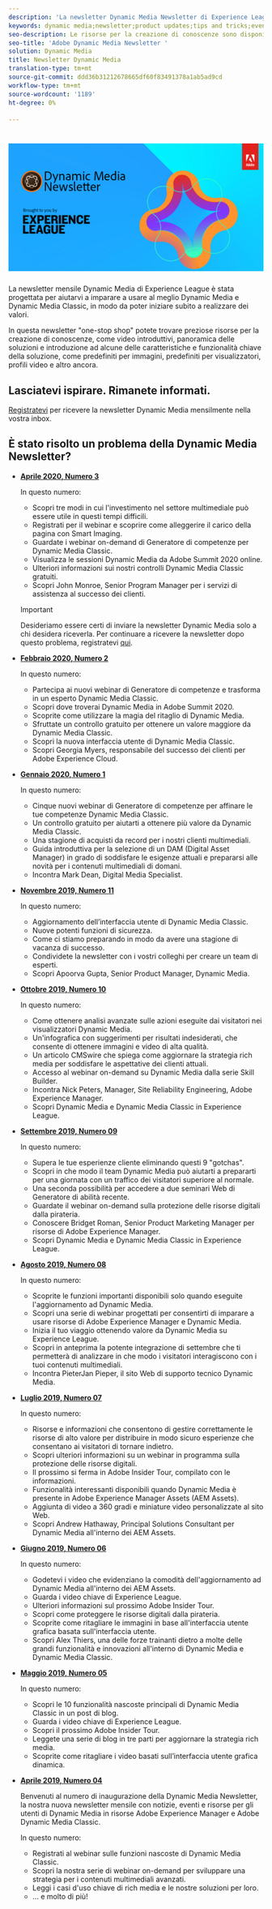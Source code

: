 ```yaml
---
description: 'La newsletter Dynamic Media Newsletter di Experience League è una newsletter mensile. È stato progettato per aiutarvi a imparare a usare Dynamic Media e Dynamic Media Classic in modo da poter iniziare subito a realizzare valore. In questa newsletter sono disponibili preziose risorse per la creazione di conoscenze, tra cui video, panoramiche delle soluzioni e introduzione ad alcune delle funzioni e funzionalità chiave come i predefiniti per immagini, i predefiniti per visualizzatori, i profili video e altro ancora. '
keywords: dynamic media;newsletter;product updates;tips and tricks;events;customer success;blog;blogs;images;videos;features;capabilities
seo-description: Le risorse per la creazione di conoscenze sono disponibili in questa newsletter con un solo punto vendita, tra cui video, panoramiche delle soluzioni e presentazioni ad alcune delle funzioni e funzionalità chiave come i predefiniti per immagini, i predefiniti per visualizzatori, i profili video e altro ancora.
seo-title: 'Adobe Dynamic Media Newsletter '
solution: Dynamic Media
title: Newsletter Dynamic Media
translation-type: tm+mt
source-git-commit: ddd36b31212678665df60f83491378a1ab5ad9cd
workflow-type: tm+mt
source-wordcount: '1189'
ht-degree: 0%

---
```



# ![Logo di Dynamic Media Newsletter](/help/assets/dynamic-media-newsletter-logo.png)

La newsletter mensile Dynamic Media di Experience League è stata progettata per aiutarvi a imparare a usare al meglio Dynamic Media e Dynamic Media Classic, in modo da poter iniziare subito a realizzare dei valori.

In questa newsletter &quot;one-stop shop&quot; potete trovare preziose risorse per la creazione di conoscenze, come video introduttivi, panoramica delle soluzioni e introduzione ad alcune delle caratteristiche e funzionalità chiave della soluzione, come predefiniti per immagini, predefiniti per visualizzatori, profili video e altro ancora.

## Lasciatevi ispirare. Rimanete informati.

[Registratevi](https://www.adobe.com/subscription/dynamic-media-newsletter.html) per ricevere la newsletter Dynamic Media mensilmente nella vostra inbox.

## È stato risolto un problema della Dynamic Media Newsletter?

<!-- * **[May 2020, Issue 4](https://expleague.azureedge.net/assets/aem/Experience-Insider-vol.31.html)**

    In this issue:

    * What business continuity means in uncertain times.
    * Key takeaways from the first all-digital Adobe Summit.
    * Must-watch Experience Manager breakout sessions.
    * Summit customer spotlight: Under Armour.
    * Never miss an Experience Insider webinar.
    * Public sector spotlight: The urgent need for digital enrollment.
    * Look what’s new in Experience Manager Innovation.
    * Build your Experience Manager skills *live* with the Adobe pros.
    * Connect with the Adobe Experience Manager Community.
    * Fast-track your Adobe expertise with Adobe Experience League. -->

* **[Aprile 2020, Numero 3](https://expleague.azureedge.net/assets/dynamic-media/Dynamic_Media_Newsletter_04_2020_April.html)**

   In questo numero:

   * Scopri tre modi in cui l&#39;investimento nel settore multimediale può essere utile in questi tempi difficili.
   * Registrati per il webinar e scoprire come alleggerire il carico della pagina con Smart Imaging.
   * Guardate i webinar on-demand di Generatore di competenze per Dynamic Media Classic.
   * Visualizza le sessioni Dynamic Media da Adobe Summit 2020 online.
   * Ulteriori informazioni sui nostri controlli Dynamic Media Classic gratuiti.
   * Scopri John Monroe, Senior Program Manager per i servizi di assistenza al successo dei clienti.
   >[!IMPORTANT]
   >
   >Desideriamo essere certi di inviare la newsletter Dynamic Media solo a chi desidera riceverla. Per continuare a ricevere la newsletter dopo questo problema, registratevi [qui](https://nam04.safelinks.protection.outlook.com/?url=http%3A%2F%2Ft.messages.adobe.com%2Fr%2F%3Fid%3Dha6c66e%2C266d7ba%2C26edbee&amp;data=02%7C01%7Crbrough%40adobe.com%7Ce0ec0f8dde0f4eb03d9c08d7e2173fd3%7Cfa7b1b5a7b34438794aed2c178decee1%7C0%7C0%7C637226461801398160&amp;sdata=3c1oREsqy%2FeDPKC3dd4IO9dXomQ1XbokaBAYQl8obrk%3D&amp;reserved=0).

* **[Febbraio 2020, Numero 2](https://expleague.azureedge.net/assets/dynamic-media/Dynamic_Media_Newsletter_02_2020_Feb.html)**

   In questo numero:

   * Partecipa ai nuovi webinar di Generatore di competenze e trasforma in un esperto Dynamic Media Classic.
   * Scopri dove troverai Dynamic Media in Adobe Summit 2020.
   * Scoprite come utilizzare la magia del ritaglio di Dynamic Media.
   * Sfruttate un controllo gratuito per ottenere un valore maggiore da Dynamic Media Classic.
   * Scopri la nuova interfaccia utente di Dynamic Media Classic.
   * Scopri Georgia Myers, responsabile del successo dei clienti per Adobe Experience Cloud.

* **[Gennaio 2020, Numero 1](https://expleague.azureedge.net/assets/dynamic-media/Dynamic_Media_Newsletter_01_2020_Jan.html)**

   In questo numero:

   * Cinque nuovi webinar di Generatore di competenze per affinare le tue competenze Dynamic Media Classic.
   * Un controllo gratuito per aiutarti a ottenere più valore da Dynamic Media Classic.
   * Una stagione di acquisti da record per i nostri clienti multimediali.
   * Guida introduttiva per la selezione di un DAM (Digital Asset Manager) in grado di soddisfare le esigenze attuali e prepararsi alle novità per i contenuti multimediali di domani.
   * Incontra Mark Dean, Digital Media Specialist.

* **[Novembre 2019, Numero 11](https://expleague.azureedge.net/assets/dynamic-media/Dynamic_Media_Newsletter_11_2019_Nov.html)**

   In questo numero:

   * Aggiornamento dell’interfaccia utente di Dynamic Media Classic.
   * Nuove potenti funzioni di sicurezza.
   * Come ci stiamo preparando in modo da avere una stagione di vacanza di successo.
   * Condividete la newsletter con i vostri colleghi per creare un team di esperti.
   * Scopri Apoorva Gupta, Senior Product Manager, Dynamic Media.

* **[Ottobre 2019, Numero 10](https://expleague.azureedge.net/assets/dynamic-media/Dynamic_Media_Newsletter_10_2019_Oct.html)**

   In questo numero:

   * Come ottenere analisi avanzate sulle azioni eseguite dai visitatori nei visualizzatori Dynamic Media.
   * Un&#39;infografica con suggerimenti per risultati indesiderati, che consente di ottenere immagini e video di alta qualità.
   * Un articolo CMSwire che spiega come aggiornare la strategia rich media per soddisfare le aspettative dei clienti attuali.
   * Accesso al webinar on-demand su Dynamic Media dalla serie Skill Builder.
   * Incontra Nick Peters, Manager, Site Reliability Engineering,  Adobe Experience Manager.
   * Scopri Dynamic Media e Dynamic Media Classic in Experience League.

* **[Settembre 2019, Numero 09](https://expleague.azureedge.net/assets/dynamic-media/Dynamic_Media_Newsletter_09_2019_Sept.html)**

   In questo numero:

   * Supera le tue esperienze cliente eliminando questi 9 &quot;gotchas&quot;.
   * Scopri in che modo il team Dynamic Media può aiutarti a prepararti per una giornata con un traffico dei visitatori superiore al normale.
   * Una seconda possibilità per accedere a due seminari Web di Generatore di abilità recente.
   * Guardate il webinar on-demand sulla protezione delle risorse digitali dalla pirateria.
   * Conoscere Bridget Roman, Senior Product Marketing Manager per  risorse di Adobe Experience Manager.
   * Scopri Dynamic Media e Dynamic Media Classic in Experience League.


* **[Agosto 2019, Numero 08](https://expleague.azureedge.net/assets/dynamic-media/Dynamic_Media_Newsletter_08_2019_Aug.html)**

   In questo numero:

   * Scoprite le funzioni importanti disponibili solo quando eseguite l&#39;aggiornamento ad Dynamic Media.
   * Scopri una serie di webinar progettati per consentirti di imparare a usare  risorse di Adobe Experience Manager e Dynamic Media.
   * Inizia il tuo viaggio ottenendo valore da Dynamic Media su Experience League.
   * Scopri in anteprima la potente integrazione di settembre che ti permetterà di analizzare in che modo i visitatori interagiscono con i tuoi contenuti multimediali.
   * Incontra PieterJan Pieper, il sito Web di supporto tecnico Dynamic Media.


* **[Luglio 2019, Numero 07](https://expleague.azureedge.net/assets/dynamic-media/Dynamic_Media_Newsletter_07_2019_July.html)**

   In questo numero:

   * Risorse e informazioni che consentono di gestire correttamente le risorse di alto valore per distribuire in modo sicuro esperienze che consentano ai visitatori di tornare indietro.
   * Scopri ulteriori informazioni su un webinar in programma sulla protezione delle risorse digitali.
   * Il prossimo si ferma in Adobe Insider Tour, compilato con le informazioni.
   * Funzionalità interessanti disponibili quando Dynamic Media è presente in  Adobe Experience Manager Assets (AEM Assets).
   * Aggiunta di video a 360 gradi e miniature video personalizzate al sito Web.
   * Scopri Andrew Hathaway, Principal Solutions Consultant per Dynamic Media all&#39;interno dei AEM Assets.

* **[Giugno 2019, Numero 06](https://expleague.azureedge.net/assets/dynamic-media/Dynamic_Media_Newsletter_06_2019_June.html)**

   In questo numero:

   * Godetevi i video che evidenziano la comodità dell&#39;aggiornamento ad Dynamic Media all&#39;interno dei AEM Assets.
   * Guarda i video chiave di Experience League.
   * Ulteriori informazioni sul prossimo Adobe Insider Tour.
   * Scopri come proteggere le risorse digitali dalla pirateria.
   * Scoprite come ritagliare le immagini in base all&#39;interfaccia utente grafica basata sull&#39;interfaccia utente.
   * Scopri Alex Thiers, una delle forze trainanti dietro a molte delle grandi funzionalità e innovazioni all&#39;interno di Dynamic Media e Dynamic Media Classic.

* **[Maggio 2019, Numero 05](https://expleague.azureedge.net/assets/dynamic-media/Dynamic_Media_Newsletter_05_2019_May.html)**

   In questo numero:

   * Scopri le 10 funzionalità nascoste principali di Dynamic Media Classic in un post di blog.
   * Guarda i video chiave di Experience League.
   * Scopri il prossimo Adobe Insider Tour.
   * Leggete una serie di blog in tre parti per aggiornare la strategia rich media.
   * Scoprite come ritagliare i video basati sull’interfaccia utente grafica dinamica.

* **[Aprile 2019, Numero 04](https://expleague.azureedge.net/assets/dynamic-media/Dynamic_Media_Newsletter_04_2019_April.html)**

   Benvenuti al numero di inaugurazione della Dynamic Media Newsletter, la nostra nuova newsletter mensile con notizie, eventi e risorse per gli utenti di Dynamic Media in  risorse Adobe Experience Manager e Adobe Dynamic Media Classic.

   In questo numero:
   * Registrati al webinar sulle funzioni nascoste di Dynamic Media Classic.
   * Scopri la nostra serie di webinar on-demand per sviluppare una strategia per i contenuti multimediali avanzati.
   * Leggi i casi d&#39;uso chiave di rich media e le nostre soluzioni per loro.
   * ... e molto di più!